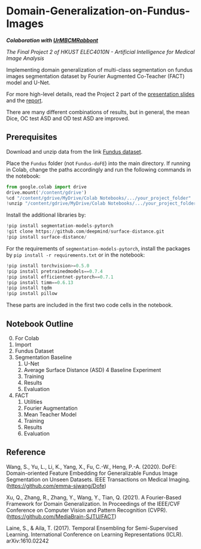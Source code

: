 # Domain-Generalization-on-Fundus-Images

***Colaboration with [UrMBCMRabbont](https://github.com/UrMBCMRabbont)***

*The Final Project 2 of HKUST ELEC4010N - Artificial Intelligence for Medical Image Analysis*

Implementing domain generalization of multi-class segmentation on fundus images segmentation dataset by Fourier Augmented Co-Teacher (FACT) model and U-Net.

For more high-level details, read the Project 2 part of the [presentation slides](./Presentation.pdf) and the [report](./Report.pdf).

There are many different combinations of results, but in general, the mean Dice, OC test ASD and OD test ASD are improved.

## Prerequisites

Download and unzip data from the link [Fundus dataset](https://drive.google.com/u/0/uc?id=1p33nsWQaiZMAgsruDoJLyatoq5XAH-TH&export=download).

Place the `Fundus` folder (not `Fundus-doFE`)  into the main directory. If running in Colab, change the paths accordingly and run the following commands in the notebook:

```python
from google.colab import drive
drive.mount('/content/gdrive')
%cd "/content/gdrive/MyDrive/Colab Notebooks/.../your_project_folder"
!unzip "/content/gdrive/MyDrive/Colab Notebooks/.../your_project_folder/Fundus-doFE.zip" -d "/content/"
```

Install the additional libraries by:

```python
!pip install segmentation-models-pytorch
!git clone https://github.com/deepmind/surface-distance.git
!pip install surface-distance/
```

For the requirements of `segmentation-models-pytorch`, install the packages by `pip install -r requirements.txt` or in the notebook:

```python
!pip install torchvision>=0.5.0
!pip install pretrainedmodels==0.7.4
!pip install efficientnet-pytorch==0.7.1
!pip install timm==0.6.13
!pip install tqdm
!pip install pillow
```

These parts are included in the first two code cells in the notebook.

## Notebook Outline

0. For Colab
1. Import
2. Fundus Dataset
3. Segmentation Baseline
    1. U-Net
    2. Average Surface Distance (ASD)
4 Baseline Experiment
    1. Training
    2. Results
    3. Evaluation
5. FACT
    1. Utilities
    2. Fourier Augmentation
    3. Mean Teacher Model
    4. Training
    5. Results
    6. Evaluation

## Reference

Wang, S., Yu, L., Li, K., Yang, X., Fu, C.-W., Heng, P.-A. (2020). DoFE: Domain-oriented Feature Embedding for
Generalizable Fundus Image Segmentation on Unseen Datasets. IEEE Transactions on Medical Imaging.
(https://github.com/emma-sjwang/Dofe)

Xu, Q., Zhang, R., Zhang, Y., Wang, Y., Tian, Q. (2021). A Fourier-Based Framework for Domain Generalization. In
Proceedings of the IEEE/CVF Conference on Computer Vision and Pattern Recognition (CVPR).
(https://github.com/MediaBrain-SJTU/FACT)

Laine, S., & Aila, T. (2017). Temporal Ensembling for Semi-Supervised Learning. International Conference on
Learning Representations (ICLR). arXiv:1610.02242
